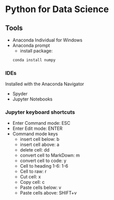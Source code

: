 # Python for Data Science

## Tools

- Anaconda Individual for Windows
- Anaconda prompt
  - install package:
  ```bash
  conda install numpy
  ```

### IDEs

Installed with the Anaconda Navigator

- Spyder
- Jupyter Notebooks

### Jupyter keyboard shortcuts

- Enter Command mode: ESC
- Enter Edit mode: ENTER
- Command mode keys
  - insert cell below: b
  - insert cell above: a
  - delete cell: dd
  - convert cell to MarkDown: m
  - convert cell to code: y
  - Cell to heading 1-6: 1-6
  - Cell to raw: r
  - Cut cell: x
  - Copy cell: c
  - Paste cells below: v
  - Paste cells above: SHIFT+v
